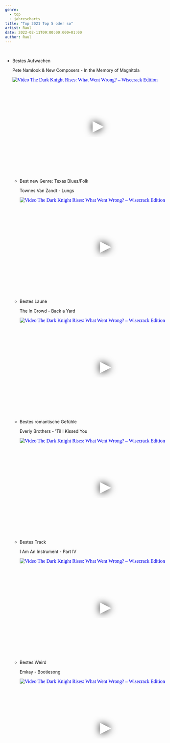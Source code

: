 ```yaml
---
genre:
  - top
  - jahrescharts
title: "Top 2021 Top 5 oder so"
artist: Raul
date: 2022-02-11T09:00:00.000+01:00
author: Raul
---
```

<br>

<ul class="video-list">
<li class="video-list">
<p class="list-title">Bestes Aufwachen</p>
<p class="list-subtitle">Pete Namlook & New Composers - In the Memory of Magnitola</p>
<div class="video-container ">
<iframe
    width="560"
    height="315"
    src="https://www.youtube.com/embed/uKg_3rBRLZ4"
    srcdoc="<style>*{padding:0;margin:0;overflow:hidden}html,body{height:100%}img,span{position:absolute;width:100%;top:0;bottom:0;margin:auto}span{height:1.5em;text-align:center;font:48px/1.5 sans-serif;color:white;text-shadow:0 0 0.5em black}</style><a href=https://www.youtube.com/embed/uKg_3rBRLZ4?autoplay=1><img src=https://img.youtube.com/vi/uKg_3rBRLZ4/hqdefault.jpg alt='Video The Dark Knight Rises: What Went Wrong? – Wisecrack Edition'><span>▶</span></a>"
    frameborder="0"
    allow="accelerometer; autoplay; encrypted-media; gyroscope; picture-in-picture"
    allowfullscreen
></iframe>
</div>
</li>

<ul class="video-list">
<li class="video-list">
<p class="list-title">Best new Genre: Texas Blues/Folk</p>
<p class="list-subtitle">Townes Van Zandt - Lungs</p>
<div class="video-container ">
<iframe
    width="560"
    height="315"
    src="https://www.youtube.com/embed/I9ak--7NZI8"
    srcdoc="<style>*{padding:0;margin:0;overflow:hidden}html,body{height:100%}img,span{position:absolute;width:100%;top:0;bottom:0;margin:auto}span{height:1.5em;text-align:center;font:48px/1.5 sans-serif;color:white;text-shadow:0 0 0.5em black}</style><a href=https://www.youtube.com/embed/I9ak--7NZI8?autoplay=1><img src=https://img.youtube.com/vi/I9ak--7NZI8/hqdefault.jpg alt='Video The Dark Knight Rises: What Went Wrong? – Wisecrack Edition'><span>▶</span></a>"
    frameborder="0"
    allow="accelerometer; autoplay; encrypted-media; gyroscope; picture-in-picture"
    allowfullscreen
></iframe>
</div>
</li>

<li class="video-list">
<p class="list-title">Bestes Laune</p>
<p class="list-subtitle">The In Crowd - Back a Yard</p>
<div class="video-container ">
<iframe 
    width="560"
    height="315"
    src="https://www.youtube.com/embed/QlmM5wwoYy0"
    srcdoc="<style>*{padding:0;margin:0;overflow:hidden}html,body{height:100%}img,span{position:absolute;width:100%;top:0;bottom:0;margin:auto}span{height:1.5em;text-align:center;font:48px/1.5 sans-serif;color:white;text-shadow:0 0 0.5em black}</style><a href=https://www.youtube.com/embed/QlmM5wwoYy0?autoplay=1><img src=https://img.youtube.com/vi/QlmM5wwoYy0/hqdefault.jpg alt='Video The Dark Knight Rises: What Went Wrong? – Wisecrack Edition'><span>▶</span></a>"
    frameborder="0"
    allow="accelerometer; autoplay; encrypted-media; gyroscope; picture-in-picture"
    allowfullscreen
></iframe>
</div>
</li>

<li class="video-list">
<p class="list-title">Bestes romantische Gefühle</p>
<p class="list-subtitle">Everly Brothers - 'Til I Kissed You</p>
<div class="video-container ">
<iframe 
    width="560"
    height="315"
    src="https://www.youtube.com/embed/chzeYseSfew"
    srcdoc="<style>*{padding:0;margin:0;overflow:hidden}html,body{height:100%}img,span{position:absolute;width:100%;top:0;bottom:0;margin:auto}span{height:1.5em;text-align:center;font:48px/1.5 sans-serif;color:white;text-shadow:0 0 0.5em black}</style><a href=https://www.youtube.com/embed/chzeYseSfew?autoplay=1><img src=https://img.youtube.com/vi/chzeYseSfew/hqdefault.jpg alt='Video The Dark Knight Rises: What Went Wrong? – Wisecrack Edition'><span>▶</span></a>"
    frameborder="0"
    allow="accelerometer; autoplay; encrypted-media; gyroscope; picture-in-picture"
    allowfullscreen
></iframe>
</div>
</li>

<li class="video-list">
<p class="list-title">Bestes Track</p>
<p class="list-subtitle">I Am An Instrument - Part IV </p>
<div class="video-container ">
<iframe 
    width="560"
    height="315"
    src="https://www.youtube.com/embed/h23VShY9ugg"
    srcdoc="<style>*{padding:0;margin:0;overflow:hidden}html,body{height:100%}img,span{position:absolute;width:100%;top:0;bottom:0;margin:auto}span{height:1.5em;text-align:center;font:48px/1.5 sans-serif;color:white;text-shadow:0 0 0.5em black}</style><a href=https://www.youtube.com/embed/h23VShY9ugg?autoplay=1><img src=https://img.youtube.com/vi/h23VShY9ugg/hqdefault.jpg alt='Video The Dark Knight Rises: What Went Wrong? – Wisecrack Edition'><span>▶</span></a>"
    frameborder="0" 
    allow="accelerometer; autoplay; encrypted-media; gyroscope; picture-in-picture"
    allowfullscreen
></iframe>
</div>
</li>

<li class="video-list">
<p class="list-title">Bestes Weird</p>
<p class="list-subtitle">Emkay - Bootiesong</p>
<div class="video-container ">
<iframe
    width="560"
    height="315"
    src="https://www.youtube.com/embed/CUxlh9xXC_I"
    srcdoc="<style>*{padding:0;margin:0;overflow:hidden}html,body{height:100%}img,span{position:absolute;width:100%;top:0;bottom:0;margin:auto}span{height:1.5em;text-align:center;font:48px/1.5 sans-serif;color:white;text-shadow:0 0 0.5em black}</style><a href=https://www.youtube.com/embed/CUxlh9xXC_I?autoplay=1><img src=https://img.youtube.com/vi/CUxlh9xXC_I/hqdefault.jpg alt='Video The Dark Knight Rises: What Went Wrong? – Wisecrack Edition'><span>▶</span></a>"
    frameborder="0"
    allow="accelerometer; autoplay; encrypted-media; gyroscope; picture-in-picture"
    allowfullscreen
></iframe>
</div>
</li>
        



</ul>
<br>